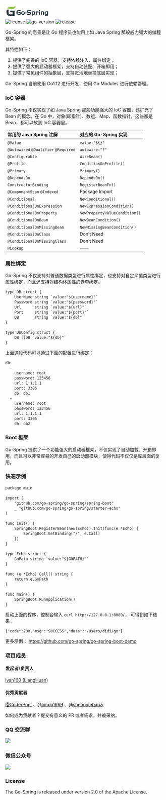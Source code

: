 <div>
 <img src="https://raw.githubusercontent.com/go-spring/go-spring/master/logo@h.png" width="140" height="*" alt="logo"/>
 <br/>
 <img src="https://img.shields.io/github/license/go-spring/go-spring" alt="license"/>
 <img src="https://img.shields.io/github/go-mod/go-version/go-spring/go-spring" alt="go-version"/>
 <img src="https://img.shields.io/github/v/release/go-spring/go-spring?include_prereleases" alt="release"/>
</div>

Go-Spring 的愿景是让 Go 程序员也能用上如 Java Spring 那般威力强大的编程框架。

其特性如下：

1. 提供了完善的 IoC 容器，支持依赖注入、属性绑定；
2. 提供了强大的启动器框架，支持自动装配、开箱即用；
3. 提供了常见组件的抽象层，支持灵活地替换底层实现；

Go-Spring 当前使用 Go1.12 进行开发，使用 Go Modules 进行依赖管理。

### IoC 容器

Go-Spring 不仅实现了如 Java Spring 那般功能强大的 IoC 容器，还扩充了 Bean 的概念。在 Go 中，对象(即指针)、数组、Map、函数指针，这些都是 Bean，都可以放到 IoC 容器里。

| 常用的 Java Spring 注解				  | 对应的 Go-Spring 实现			|
| :-- 									| :-- 							|
| `@Value` 								| `value:"${}"` 				|
| `@Autowired` `@Qualifier` `@Required` | `autowire:"?"` 				|
| `@Configurable` 						| `WireBean()` 					|
| `@Profile` 							| `ConditionOnProfile()` 		|
| `@Primary` 							| `Primary()` 					|
| `@DependsOn` 							| `DependsOn()` 				|
| `ConstructorBinding` 					| `RegisterBeanFn()` 			|
| `@ComponentScan` `@Indexed` 			| Package Import 				|
| `@Conditional` 						| `NewConditional()` 			|
| `@ConditionalOnExpression` 			| `NewExpressionCondition()` 	|
| `@ConditionalOnProperty` 				| `NewPropertyValueCondition()`	|
| `@ConditionalOnBean` 					| `NewBeanCondition()` 			|
| `@ConditionalOnMissingBean` 			| `NewMissingBeanCondition()`	|
| `@ConditionalOnClass` 				| Don't Need 					|
| `@ConditionalOnMissingClass` 			| Don't Need 					|
| `@Lookup` 							| —— 							|

### 属性绑定

Go-Spring 不仅支持对普通数据类型进行属性绑定，也支持对自定义值类型进行属性绑定，而且还支持对结构体属性的嵌套绑定。

```
type DB struct {
	UserName string `value:"${username}"`
	Password string `value:"${password}"`
	Url      string `value:"${url}"`
	Port     string `value:"${port}"`
	DB       string `value:"${db}"`
}

type DbConfig struct {
	DB []DB `value:"${db}"`
}
```

上面这段代码可以通过下面的配置进行绑定：

```
db:
  -
    username: root
    password: 123456
    url: 1.1.1.1
    port: 3306
    db: db1
  -
    username: root
    password: 123456
    url: 1.1.1.1
    port: 3306
    db: db2
```

### Boot 框架

Go-Spring 提供了一个功能强大的启动器框架，不仅实现了自动加载、开箱即用，而且可以非常容易的开发自己的启动器模块，使得代码不仅仅是库层面的复用。

### 快速示例

```
package main

import (
	"github.com/go-spring/go-spring/spring-boot"
	_ "github.com/go-spring/go-spring/starter-echo"
)

func init() {
	SpringBoot.RegisterBean(new(Echo)).Init(func(e *Echo) {
		SpringBoot.GetBinding("/", e.Call)
	})
}

type Echo struct {
	GoPath string `value:"${GOPATH}"`
}

func (e *Echo) Call() string {
	return e.GoPath
}

func main() {
	SpringBoot.RunApplication()
}
```

启动上面的程序，控制台输入 `curl http://127.0.0.1:8080/`， 可得到如下结果：
```
{"code":200,"msg":"SUCCESS","data":"/Users/didi/go"}
```

更多示例： https://github.com/go-spring/go-spring-boot-demo

### 项目成员

#### 发起者/负责人

[lvan100 (LiangHuan)](https://github.com/lvan100)

#### 优秀贡献者

[@CoderPoet](https://github.com/CoderPoet) 、[@limpo1989](https://github.com/limpo1989) 、[@shenqidebaozi](https://github.com/shenqidebaozi)

如何成为贡献者？提交有意义的 PR 或者需求，并被采纳。

### QQ 交流群

<img src="https://raw.githubusercontent.com/go-spring/go-spring-website/master/qq(1).jpeg" width="140" height="*" />

### 微信公众号

<img src="https://raw.githubusercontent.com/go-spring/go-spring-website/master/go-spring-action.jpg" width="140" height="*" />

### License

The Go-Spring is released under version 2.0 of the Apache License.